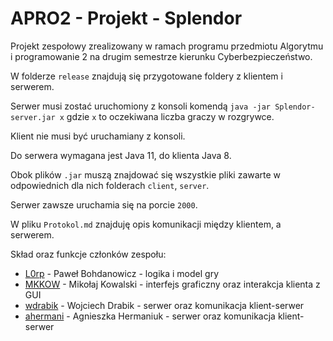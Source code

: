 # APRO2 - Projekt - Splendor
Projekt zespołowy zrealizowany w ramach programu przedmiotu Algorytmu i programowanie 2 na drugim semestrze kierunku Cyberbezpieczeństwo.

W folderze `release` znajdują się przygotowane foldery z klientem i serwerem.

Serwer musi zostać uruchomiony z konsoli komendą `java -jar Splendor-server.jar x` gdzie `x` to oczekiwana liczba graczy w rozgrywce.

Klient nie musi być uruchamiany z konsoli.

Do serwera wymagana jest Java 11, do klienta Java 8.

Obok plików `.jar` muszą znajdować się wszystkie pliki zawarte w odpowiednich dla nich folderach `client`, `server`.

Serwer zawsze uruchamia się na porcie `2000`.

W pliku `Protokol.md` znajduję opis komunikacji między klientem, a serwerem.

Skład oraz funkcje członków zespołu:
* [L0rp](https://github.com/L0rp) - Paweł Bohdanowicz - logika i model gry
* [MKKOW](https://github.com/MKKOW) - Mikołaj Kowalski - interfejs graficzny oraz interakcja klienta z GUI
* [wdrabik](https://github.com/wdrabik) - Wojciech Drabik - serwer oraz komunikacja klient-serwer
* [ahermani](https://github.com/ahermani) - Agnieszka Hermaniuk - serwer oraz komunikacja klient-serwer

